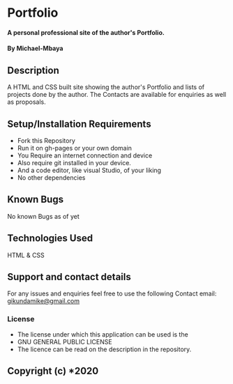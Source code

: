 # Portfolio

#### A personal professional site of the author's Portfolio.

#### By **Michael-Mbaya**

## Description
A HTML and CSS built site showing the author's Portfolio and lists of projects done by the author.
The Contacts are available for enquiries as well as proposals.
## Setup/Installation Requirements
* Fork this Repository
* Run it on gh-pages or your own domain
* You Require an internet connection and device
* Also require git installed in your device.
* And a code editor, like visual Studio, of your liking
* No other dependencies

## Known Bugs
No known Bugs as of yet
## Technologies Used
HTML & CSS
## Support and contact details
For any issues and enquiries feel free to use the following Contact email:
gikundamike@gmail.com
### License
* The license under which this application can be used is the
* GNU GENERAL PUBLIC LICENSE
* The licence can be read on the description in the repository.


 ## Copyright (c) *2020  
